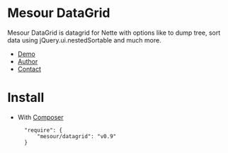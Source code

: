 # Mesour DataGrid

Mesour DataGrid is datagrid for Nette with options like to dump tree, sort data using jQuery.ui.nestedSortable and much more.

- [Demo](http://demo.mesour.com/data-grid/)
- [Author](http://mesour.com)
- [Contact](http://mesour.com/contact)

# Install

- With [Composer](http://doc.nette.org/composer)

        "require": {
            "mesour/datagrid": "v0.9"
        }